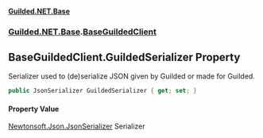 
#### [Guilded.NET.Base](index 'index')
### [Guilded.NET.Base](index#Guilded_NET_Base 'Guilded.NET.Base').[BaseGuildedClient](BaseGuildedClient 'Guilded.NET.Base.BaseGuildedClient')
## BaseGuildedClient.GuildedSerializer Property
Serializer used to (de)serialize JSON given by Guilded or made for Guilded.  
```csharp
public JsonSerializer GuildedSerializer { get; set; }
```

#### Property Value
[Newtonsoft.Json.JsonSerializer](https://docs.microsoft.com/en-us/dotnet/api/Newtonsoft.Json.JsonSerializer 'Newtonsoft.Json.JsonSerializer')
Serializer
